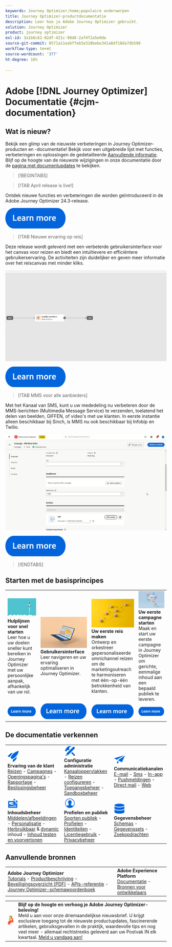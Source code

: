 ```yaml
---
keywords: Journey Optimizer;home;populaire onderwerpen
title: Journey Optimizer-productdocumentatie
description: Leer hoe je Adobe Journey Optimizer gebruikt.
solution: Journey Optimizer
product: journey optimizer
exl-id: 3a1b6c61-82df-421c-98d8-2af4f2a5e0de
source-git-commit: 0571a11eabffeb5e318bebe341a8df18da7db598
workflow-type: tm+mt
source-wordcount: '377'
ht-degree: 16%

---
```


# Adobe [!DNL Journey Optimizer] Documentatie {#cjm-documentation}

## Wat is nieuw?

Bekijk een glimp van de nieuwste verbeteringen in Journey Optimizer-producten en -documentatie! Bekijk voor een uitgebreide lijst met functies, verbeteringen en oplossingen de gedetailleerde [Aanvullende informatie](using/rn/release-notes.md). Blijf op de hoogte van de nieuwste wijzigingen in onze documentatie door de [pagina met documentupdates](using/rn/documentation-updates.md) te bekijken.

>[!BEGINTABS]

>[!TAB April release is live!]

Ontdek nieuwe functies en verbeteringen die worden geïntroduceerd in de Adobe Journey Optimizer 24.3-release.

[![Meer informatie](using/assets/do-not-localize/learn-more-button.svg)](using/rn/release-notes.md)

>[!TAB Nieuwe ervaring op reis]

Deze release wordt geleverd met een verbeterde gebruikersinterface voor het canvas voor reizen en biedt een intuïtievere en efficiëntere gebruikerservaring. De activiteiten zijn duidelijker en geven meer informatie over het reiscanvas met minder kliks.

![](using/rn/assets/new-canvas3.gif)

[![Meer informatie](using/assets/do-not-localize/learn-more-button.svg)](using/rn/new-canvas.md)

>[!TAB MMS voor alle aanbieders]

Met het Kanaal van SMS, kunt u uw mededeling nu verbeteren door de MMS-berichten (Multimedia Message Service) te verzenden, toelatend het delen van beelden, GIFFEN, of video&#39;s met uw klanten. In eerste instantie alleen beschikbaar bij Sinch, is MMS nu ook beschikbaar bij Infobip en Twilio.

![](using/rn/assets/do-not-localize/mms.gif)

[![Meer informatie](using/assets/do-not-localize/learn-more-button.svg)](using/sms/get-started-sms.md)

>[!ENDTABS]

## Starten met de basisprincipes

<table style="table-layout:fixed">
  <tr style="border: 0;">
    <td>
    <a href="using/start/quick-start.md"><img src="using/assets/do-not-localize/start-quick.png"></a>
    <div><strong>Hulplijnen voor snel starten</strong><br/>Leer hoe u uw doelen sneller kunt bereiken in Journey Optimizer met uw persoonlijke aanpak, afhankelijk van uw rol.</div>
    </td>
    <td>
    <a href="using/start/user-interface.md"><img src="using/assets/do-not-localize/start-interface.jpeg"></a>
    <div><strong>Gebruikersinterface</strong><br/>Leer navigeren en uw ervaring optimaliseren in Journey Optimizer.</div>
    </td>
    <td>
    <a href="using/building-journeys/journey-gs.md"><img src="using/assets/do-not-localize/start-journey.jpeg"></a>
    <div><strong>Uw eerste reis maken</strong><br/>Ontwerp en orkestreer gepersonaliseerde omnichannel reizen om de marketingoutreach te harmoniseren met één-op-één betrokkenheid van klanten. 
    </div>
    </td>
    <td>
    <a href="using/campaigns/create-campaign.md"><img src="using/assets/do-not-localize/start-campaign.jpeg"></a>
    <div><strong>Uw eerste campagne starten</strong><br/>Maak en start uw eerste campagne in Journey Optimizer om gerichte, eenmalige inhoud aan een bepaald publiek te leveren.</div>
    </td>
  </tr>
  <tr style="border: 0;">
    <td align="center"><a href="using/start/quick-start.md"><img src="using/assets/do-not-localize/learn-more-button.svg"></a></td>
    <td align="center"><a href="using/start/user-interface.md"><img src="using/assets/do-not-localize/learn-more-button.svg"></a></td>
    <td align="center"><a href="using/building-journeys/journey-gs.md"><img src="using/assets/do-not-localize/learn-more-button.svg"></a></td>
    <td align="center"><a href="using/campaigns/create-campaign.md"><img src="using/assets/do-not-localize/learn-more-button.svg"></a></td>
    </tr>
</table>

## De documentatie verkennen

<table style="table-layout:auto">
  <tr style="border: 0;">
    <td>
      <img src="using/assets/do-not-localize/icon-quick-start.svg" width="35px"><br/>
      <strong>Ervaring van de klant</strong><br/><a href="using/building-journeys/journey.md">Reizen</a> - <a href="using/campaigns/get-started-with-campaigns.md">Campagnes</a> - <a href="using/landing-pages/get-started-lp.md">Openingspagina's</a> - <a href="using/reports/live-report.md">Rapportage</a> - <a href="using/offers/get-started/starting-offer-decisioning.md">Beslissingsbeheer</a>
    </td>
    <td>
      <img src="using/assets/do-not-localize/icon-configure.svg" width="35px"><br/>
      <strong>Configuratie<br/>administratie</strong><br/><a href="using/configuration/channel-surfaces.md">Kanaaloppervlakken</a> - <a href="using/configuration/about-data-sources-events-actions.md">Reizen configureren</a>  - <a href="using/administration/permissions-overview.md">Toegangsbeheer</a> - <a href="using/administration/sandboxes.md">Sandboxbeheer</a>
    </td>
    <td>
      <img src="using/assets/do-not-localize/icon-campaign.svg" width="35px"><br/>
      <strong>Communicatiekanalen</strong><br/><a href="using/email/get-started-email.md">E-mail</a> - <a href="using/sms/get-started-sms.md">Sms</a> - <a href="using/in-app/get-started-in-app.md">In-app</a> - <a href="using/push/get-started-push.md">Pushmeldingen</a> - <a href="using/direct-mail/get-started-direct-mail.md">Direct mail</a> - <a href="using/web/get-started-web.md">Web</a>
    </td>
  </tr>
  <tr style="border: 0;">
    <td>
      <img src="using/assets/do-not-localize/icon-content.svg" width="35px"><br/>
      <strong>Inhoudsbeheer</strong><br/><a href="using/content-management/assets.md">Middelen/afbeeldingen</a> - <a href="using/personalization/personalize.md">Personalisatie</a> - <a href="using/content-management/content-templates.md">Herbruikbaar</a> &amp; <a href="using/personalization/dynamic-content.md">dynamic</a> inhoud - <a href="using/content-management/preview-test.md">Inhoud testen en voorvertonen</a>
    </td>
    <td>
      <img src="using/assets/do-not-localize/icon_profile-audience.svg" width="35px"><br/>
      <strong>Profielen en publiek</strong><br/><a href="using/audience/about-audiences.md">Soorten publiek</a> - <a href="using/audience/get-started-profiles.md">Profielen</a> - <a href="using/audience/get-started-identity.md">Identiteiten</a> - <a href="using/audience/license-usage.md">Licentiegebruik</a> - <a href="using/privacy/get-started-privacy.md">Privacybeheer</a>
    </td>
    <td>
      <img src="using/assets/do-not-localize/icon-data.svg" width="35px"><br/>
      <strong>Gegevensbeheer</strong><br/><a href="using/data/get-started-schemas.md">Schemas</a> - <a href="using/data/get-started-datasets.md">Gegevenssets</a> - <a href="using/data/get-started-queries.md">Zoekopdrachten</a>
    </td>
  </tr>
</table>

## Aanvullende bronnen

<table style="table-layout:fixed"><tr style="border: 0;">
<td><strong>Adobe Journey Optimizer</strong><br/>
<a href="https://experienceleague.adobe.com/docs/journey-optimizer-learn/tutorials/overview.html" target="_blank">Tutorials</a> - <a href="https://helpx.adobe.com/legal/product-descriptions/adobe-journey-optimizer.html" target="_blank">Productbeschrijving</a> - <a href="https://www.adobe.com/content/dam/cc/en/security/pdfs/AJO_SecurityOverview.pdf" target="_blank">Beveiligingsoverzicht (PDF)</a> - <a href="https://developer.adobe.com/journey-optimizer-apis/" target="_blank">APIs-referentie</a> - <a href="https://experienceleague.adobe.com/tools/ajo-schemas/schema-dictionary.html" target="_blank">Journey Optimizer-schemawoordenboek</a>

</td>
<td><strong>Adobe Experience Platform</strong><br/>
<a href="https://experienceleague.adobe.com/docs/experience-platform/landing/home.html" target="_blank">Documentatie</a> - <a href="https://www.adobe.com/nl/experience-platform/documentation-and-developer-resources.html" target="_blank">Bronnen voor ontwikkelaars</a>
</td>
</tr></table>

<table style="table-layout:auto"><tr style="border: 0;"><td><img src="using/assets/do-not-localize/newsletter.png"></td><td>
<b>Blijf op de hoogte en verhoog je Adobe Journey Optimizer-beleving!</b><br/>Meld u aan voor onze driemaandelijkse nieuwsbrief. U krijgt exclusieve toegang tot de nieuwste productupdates, fascinerende artikelen, gebruiksgevallen in de praktijk, waardevolle tips en nog veel meer - allemaal rechtstreeks geleverd aan uw Postvak IN elk kwartaal. <a href="https://www.adobe.com/subscription/Adobe_Journey_Optimizer_NL.html">Meld u vandaag aan!</a></td></tr></table>
